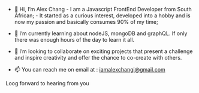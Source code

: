 - 👋 Hi, I’m Alex Chang
      - I am a Javascript FrontEnd Developer from South African;
      - It started as a curious interest, developed into a hobby and is now my passion and basically consumes 90% of my time;
      
- 🌱 I’m currently learning about nodeJS, mongoDB and graphQL. If only there was enough hours of the day to learn it all.

- 💞️ I’m looking to collaborate on exciting projects that present a challenge and inspire creativity and offer the chance to co-create with others.

- 📫 You can reach me on email at : iamalexchangi@gmail.com

Loog forward to hearing from you
